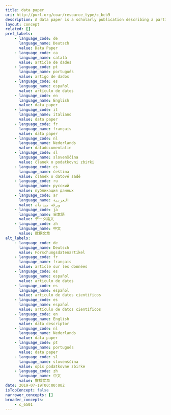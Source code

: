 ```yaml
---
title: data paper
uri: http://purl.org/coar/resource_type/c_beb9
description: A data paper is a scholarly publication describing a particular dataset or group of dataset, published in the form of a peer-reviewed article in a scholarly journal. The main purpose of a data paper is to describe data, the circumstances of their collection, and information related to data features, access and potential reuse. Adapted from https://en.wikipedia.org/wiki/Data_paper and http://www.gbif.org/publishing-data/data-papers
layout: concept
related: []
pref_labels:
    - language_code: de
      language_name: Deutsch
      value: Data Paper
    - language_code: ca
      language_name: català
      value: article de dades
    - language_code: pt
      language_name: português
      value: artigo de dados
    - language_code: es
      language_name: español
      value: artículo de datos
    - language_code: en
      language_name: English
      value: data paper
    - language_code: it
      language_name: italiano
      value: data paper
    - language_code: fr
      language_name: français
      value: data paper
    - language_code: nl
      language_name: Nederlands
      value: datadocumentatie
    - language_code: sl
      language_name: slovenščina
      value: članek o podatkovni zbirki
    - language_code: cs
      language_name: čeština
      value: článek o datové sadě
    - language_code: ru
      language_name: русский
      value: публикация данных
    - language_code: ar
      language_name: العربية
      value: ورقة بيانات
    - language_code: ja
      language_name: 日本語
      value: データ論文
    - language_code: zh
      language_name: 中文
      value: 数据文章
alt_labels:
    - language_code: de
      language_name: Deutsch
      value: Forschungsdatenartikel
    - language_code: fr
      language_name: français
      value: article sur les données
    - language_code: es
      language_name: español
      value: articulo de datos
    - language_code: es
      language_name: español
      value: articulo de datos cientificos
    - language_code: es
      language_name: español
      value: artículo de datos científicos
    - language_code: en
      language_name: English
      value: data descriptor
    - language_code: nl
      language_name: Nederlands
      value: data paper
    - language_code: pt
      language_name: português
      value: data paper
    - language_code: sl
      language_name: slovenščina
      value: opis podatkovne zbirke
    - language_code: zh
      language_name: 中文
      value: 數據文章
date: 2019-07-19T00:00:00Z
isTopConcept: false
narrower_concepts: []
broader_concepts:
    - c_6501
---
```


